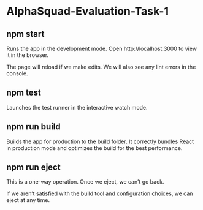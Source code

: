 # AlphaSquad-Evaluation-Task-1

## npm start
Runs the app in the development mode.
Open http://localhost:3000 to view it in the browser.

The page will reload if we make edits.
We will also see any lint errors in the console.

## npm test
Launches the test runner in the interactive watch mode.


## npm run build
Builds the app for production to the build folder.
It correctly bundles React in production mode and optimizes the build for the best performance.


## npm run eject
This is a one-way operation. Once we eject, we can’t go back.

If we aren’t satisfied with the build tool and configuration choices, we can eject at any time. 


